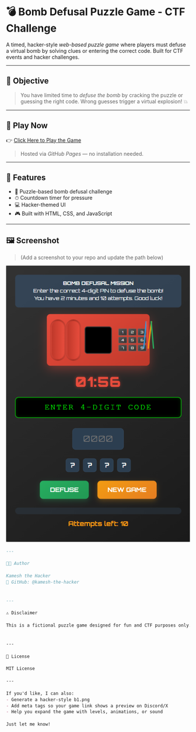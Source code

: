 # 💣 Bomb Defusal Puzzle Game - CTF Challenge

A timed, hacker-style *web-based puzzle game* where players must defuse a virtual bomb by solving clues or entering the correct code. Built for CTF events and hacker challenges.

---

## 🎯 Objective

> You have limited time to *defuse the bomb* by cracking the puzzle or guessing the right code. Wrong guesses trigger a virtual explosion! 💥

---

## 🔗 Play Now

👉 [Click Here to Play the Game](https://kamesh-the-hacker.github.io/bomb-puzzle/)

> Hosted via *GitHub Pages* — no installation needed.

---

## 🧠 Features

- 🧩 Puzzle-based bomb defusal challenge
- ⏱ Countdown timer for pressure
- 💻 Hacker-themed UI
- 🎮 Built with HTML, CSS, and JavaScript

---

## 🖼 Screenshot

> (Add a screenshot to your repo and update the path below)


![Game Preview](b1.png)
```markdown
---

👨‍💻 Author

Kamesh the Hacker
🔗 GitHub: @kamesh-the-hacker


---

⚠ Disclaimer

This is a fictional puzzle game designed for fun and CTF purposes only. Do not use or interpret it as a real bomb-related tool.


---

📜 License

MIT License

---

If you'd like, I can also:
- Generate a hacker-style b1.png
- Add meta tags so your game link shows a preview on Discord/X
- Help you expand the game with levels, animations, or sound

Just let me know!

